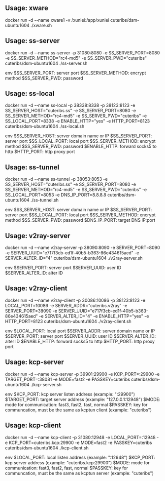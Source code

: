 ## Usage: xware
docker run -d --name xware1 -v /xunlei:/app/xunlei cuteribs/dsm-ubuntu1604 ./xware.sh


## Usage: ss-server
docker run -d --name ss-server -p 31080:8080 -e SS_SERVER_PORT=8080 -e SS_SERVER_METHOD="rc4-md5" -e SS_SERVER_PWD="cuteribs" cuteribs/dsm-ubuntu1604 ./ss-server.sh

env
	$SS_SERVER_PORT: server port
	$SS_SERVER_METHOD: encrypt method
	$SS_SERVER_PWD: password

	
## Usage: ss-local
docker run -d --name ss-local -p 38338:8338 -p 38123:8123 -e SS_SERVER_HOST="cuteribs.ss" -e SS_SERVER_PORT=8080 -e SS_SERVER_METHOD="rc4-md5" -e SS_SERVER_PWD="cuteribs" -e SS_LOCAL_PORT=8338 -e ENABLE_HTTP="yes" -e HTTP_PORT=8123 cuteribs/dsm-ubuntu1604 ./ss-local.sh

env
	$SS_SERVER_HOST: server domain name or IP
	$SS_SERVER_PORT: server port
	$SS_LOCAL_PORT: local port
	$SS_SERVER_METHOD: encrypt method
	$SS_SERVER_PWD: password
	$ENABLE_HTTP: forward socks5 to http
	$HTTP_PORT: http proxy port

	
## Usage: ss-tunnel
docker run -d --name ss-tunnel -p 38053:8053 -e SS_SERVER_HOST="cuteribs.ss" -e SS_SERVER_PORT=8080 -e SS_SERVER_METHOD="rc4-md5" -e SS_SERVER_PWD="cuteribs" -e SS_LOCAL_PORT=8053 -e DNS_IP_PORT=8.8.8.8 cuteribs/dsm-ubuntu1604 ./ss-tunnel.sh

env
	$SS_SERVER_HOST: server domain name or IP
	$SS_SERVER_PORT: server port
	$SS_LOCAL_PORT: local port
	$SS_SERVER_METHOD: encrypt method
	$SS_SERVER_PWD: password
	$DNS_IP_PORT: target DNS IP:port


## Usage: v2ray-server
docker run -d --name v2ray-server -p 38090:8090 -e SERVER_PORT=8090 -e SERVER_UUID="e717f3cb-ed1f-40b5-b363-86e434615aed" -e SERVER_ALTER_ID="4" cuteribs/dsm-ubuntu1604 ./v2ray-server.sh

env
	$SERVER_PORT: server port
	$SERVER_UUID: user ID
	$SERVER_ALTER_ID: alter ID

	
## Usage: v2ray-client
docker run -d --name v2ray-client -p 30086:10086 -p 38123:8123 -e LOCAL_PORT=10086 -e SERVER_ADDR="cuteribs.v2ray" -e SERVER_PORT=38090 -e SERVER_UUID="e717f3cb-ed1f-40b5-b363-86e434615aed" -e SERVER_ALTER_ID="4" -e ENABLE_HTTP="yes" -e HTTP_PORT=8123 cuteribs/dsm-ubuntu1604 ./v2ray-client.sh

env
	$LOCAL_PORT: local port
	$SERVER_ADDR: server domain name or IP
	$SERVER_PORT: server port
	$SERVER_UUID: user ID
	$SERVER_ALTER_ID: alter ID
	$ENABLE_HTTP: forward socks5 to http
	$HTTP_PORT: http proxy port


## Usage: kcp-server
docker run -d --name kcp-server -p 39901:29900 -e KCP_PORT=:29900 -e TARGET_PORT=:38081 -e MODE=fast2 -e PASSKEY=cuteribs cuteribs/dsm-ubuntu1604 ./kcp-server.sh

env
	$KCP_PORT: kcp server listen address (example: ":29900")
	$TARGET_PORT: target server address (example: "127.0.0.1:12948")
	$MODE: mode for communication: fast3, fast2, fast, normal
	$PASSKEY: key for communcation, must be the same as kcptun client (example: "cuteribs")

	
## Usage: kcp-client
docker run -d --name kcp-client -p 31080:12948 -e LOCAL_PORT=:12948 -e KCP_PORT=cuteribs.kcp:29900 -e MODE=fast2 -e PASSKEY=cuteribs cuteribs/dsm-ubuntu1604 ./kcp-client.sh

env
	$LOCAL_PORT: local listen address (example: ":12948")
	$KCP_PORT: kcp server address (example: "cuteribs.kcp:29900")
	$MODE: mode for communication: fast3, fast2, fast, normal
	$PASSKEY: key for communcation, must be the same as kcptun server (example: "cuteribs")



	